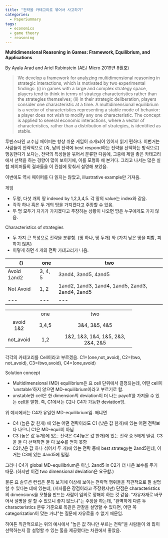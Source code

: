 ```yaml
---
title: "전략을 카테고리로 묶어서 사고하기"
categories:
  - PaperSummary
tags:
  - economics
  - game theory
  - reasoning
---
```

  
**Multidimensional Reasoning in Games: Framework, Equilibrium, and Applications**

By Ayala Arad and Ariel Rubinstein (AEJ Micro 2019년 8월호)

>We develop a framework for analyzing multidimensional reasoning in strategic interactions, which is motivated by two experimental findings: (i) in games with a large and complex strategy space, players tend to think in terms of strategy characteristics rather than the strategies themselves; (ii) in their strategic deliberation, players consider one characteristic at a time. A multidimensional equilibrium is a vector of characteristics representing a stable mode of behavior: a player does not wish to modify any one characteristic. The concept is applied to several economic interactions, where a vector of characteristics, rather than a distribution of strategies, is identified as stable.


루빈스타인 교수님 페이퍼는 항상 쉬운 게임이 소개되어 있어서 읽기 편하다. 이번거는 사람들이 전략적으로 (즉, 남의 전략에 best respond하는 전략을 선택하는 방식으로) 행동한다기 보다는, 전략의 특성들을 묶어서 분류한 다음에, 그중에 제일 좋은 카테고리에서 선택을 하는 경향이 많이 보이기에, 이를 모형화 해 본거다. 그리고 나서는 많은 실험 페이퍼들의 결과들을 이 컨셉에 맞춰서 설명해 보았음.

이번에도 역시 페이퍼를 다 읽지는 않았고, illustrative example만 가져옴.

게임
* 두명, 다섯 개의 땅 indexed by 1,2,3,4,5. 각 땅의 value는 index와 같음.
* 각각 하나 혹은 두 개의 땅을 가지겠다고 주장할 수 있음.
* 두 명 모두가 자기가 가지겠다고 주장하는 상황이 나오면 땅은 누구에게도 가지 않음.

Characteristics of strategies
* 두 가지 큰 특성으로 전략을 분류함. \{땅 하나, 땅 두개\} 와 \{가치 낮은 땅을 피함, 피하지 않음\}
* 이렇게 하면 4 개의 전략 카테고리가 나옴.

{}   | one | two
---|---|---
Avoid 1and2|3, 4, 5|3and4, 3and5, 4and5
Not Avoid|1, 2|1and2, 1and3, 1and4, 1and5, 2and3, 2and4, 2and5
---|---|---

</ul>
<table style="height:125px;" width="465">
<tbody>
<tr>
<td width="64"></td>
<td style="text-align:center;" width="64">one</td>
<td style="text-align:center;" width="222">two</td>
</tr>
<tr>
<td style="text-align:center;">avoid 1&amp;2</td>
<td style="text-align:center;">3,4,5</td>
<td style="text-align:center;">3&amp;4, 3&amp;5, 4&amp;5</td>
</tr>
<tr>
<td style="text-align:center;">not_avoid</td>
<td style="text-align:center;">1,2</td>
<td style="text-align:center;">1&amp;2, 1&amp;3, 1&amp;4, 1&amp;5, 2&amp;3, 2&amp;4, 2&amp;5</td>
</tr>
</tbody>
</table>

각각의 카테고리를 Cell이라고 부르겠음. C1=(one,not_avoid), C2=(two, not_avoid), C3=(two,avoid), C4=(one,avoid)

Solution concept
* Multidimensional (MD) equilibrium은 요 cell 단위에서 결정되는데, 어떤 cell이 'unstable'하지 않으면 MD-equilibrium이라고 부르기로 함.
* unstable한 cell은 한 dimension의 deviation이 더 나는 payoff를 가져올 수 있는 cell을 말함. 즉, C1에서는 C2나 C4가 가능한 deviation임.

위 예시에서는 C4가 유일한 MD-equilibrium임. 왜냐면
* C4 (높은 값 한개) 에 있는 어떤 전략이라도 C1 (낮은 값 한개)에 있는 어떤 전략보다 나으니 C1은 MD-equil이 아님
* C3 (높은 값 두개)에 있는 전략은 C4(높은 값 한개)에 있는 전략 중 5에게 밀림. C3을 둘 다 선택하면 둘 다 보수를 얻지 못함
* C2(낮은 값 하나 섞어서 두 개)에 있는 전략 중에 best strategy는 2and5인데, 이거는 C3에 있는 4and5에 밀림.

그러나 C4가 global MD-equilibrium은 아님. 2and5 in C2가 더 나은 보수를 주기 때문. (하지만 이건 two dimensional deviation은 요구함.)

물론 요 솔루션 컨셉은 문득 보기에 이상해 보이는 전략적 행위들을 직관적으로 잘 설명할 수 있다는 데에 있는데, (저자들은 장점이라고 주장했지만) 단점은 characteristics의 dimensions을 모형을 만드는 사람이 임의로 정해야 하는 것 같음. "자유자재로 바꾸어서 설명을 잘 할 수 있으니 좋지 않느냐"는 주장을 하는데, "완벽하게 다른 두 characteristics 분류 기준으로 똑같은 관찰을 설명할 수 있다면, 어떤 쪽 categorization이 맞는 거냐"는 질문에 자유로울 수 없기 때문임.

하여튼 직관적으로는 위의 예시에서 "높은 값 하나만 부르는 전략"을 사람들이 왜 많이 선택하는지 잘 설명할 수 있는 툴을 제공했다는 차원에서 좋았음.
